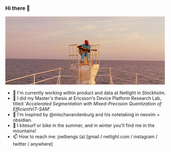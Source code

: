 ### Hi there 👋

<!--
**joelbengs/joelbengs** is a ✨ _special_ ✨ repository because its `README.md` (this file) appears on your GitHub profile.

Here are some ideas to get you started:

- 🔭 I’m currently working on ...
- 🌱 I’m currently learning ...
- 👯 I’m looking to collaborate on ...
- 🤔 I’m looking for help with ...
- 💬 Ask me about ...
- 📫 How to reach me: ...
- 😄 Pronouns: ...
- ⚡ Fun fact: ...
-->

![Pulp Fiction GIF](assets/LifeAquatic.gif)

- 🔭 I'm currently working within product and data at Netlight in Stockholm.
- 💬 I did my Master's thesis at Ericsson's Device Platform Research Lab, titled '_Accelerated Segmentation with Mixed-Precision Quantization of EfficientViT-SAM_'.
- 🌱 I'm inspired by @mischavandenburg and his notetaking in neovim + obsidian.
- 🔭 I kitesurf or bike in the summer, and in winter you'll find me in the mountains!
- 📫 How to reach me: joelbengs (a) [gmail / netlight.com / instagram / twitter / anywhere]
